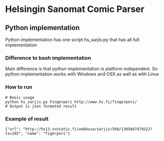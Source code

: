 # Helsingin Sanomat Comic Parser

## Python implementation

Python implementation has one script hs_sarjis.py that has all full implementation

### Difference to bash implementation

Main difference is that python implementation is platform independent. So python implementation works with Windows and OSX as well as with Linux

### How to run

```
# Basic usage
python hs_sarjis.py Fingerpori http://www.hs.fi/fingerpori/
# Output is json formated result
```

### Example of result
```
{"url": "http://hs13.snstatic.fi/webkuva/sarjis/560/1305847479322?ts=102", "name": "figerpori"}
```

